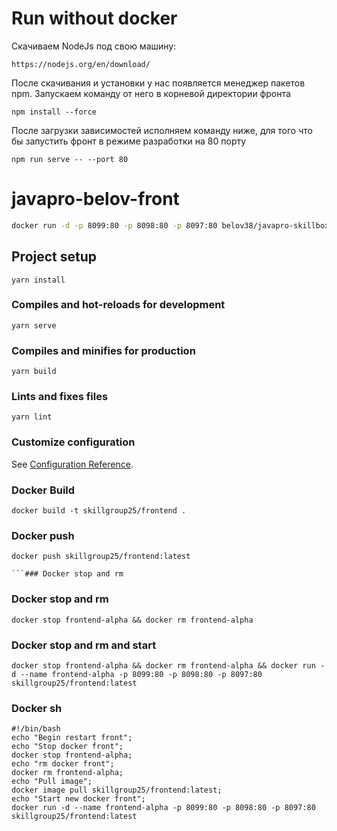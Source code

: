 # Run without docker

Скачиваем NodeJs под свою машину:
```
https://nodejs.org/en/download/
```
После скачивания и установки у нас появляется менеджер пакетов npm.
Запускаем команду от него в корневой директории фронта
```
npm install --force
```
После загрузки зависимостей исполняем команду ниже, для того что бы запустить фронт в 
режиме разработки на 80 порту
```
npm run serve -- --port 80
```

# javapro-belov-front

```bash
docker run -d -p 8099:80 -p 8098:80 -p 8097:80 belov38/javapro-skillbox:$VERSION-arm
```

## Project setup

```
yarn install
```

### Compiles and hot-reloads for development

```
yarn serve
```

### Compiles and minifies for production

```
yarn build
```

### Lints and fixes files

```
yarn lint
```

### Customize configuration

See [Configuration Reference](https://cli.vuejs.org/config/).

### Docker Build
```
docker build -t skillgroup25/frontend .
```

### Docker push
```
docker push skillgroup25/frontend:latest

```### Docker stop and rm
```
### Docker stop and rm
```
docker stop frontend-alpha && docker rm frontend-alpha
```
### Docker stop and rm and start
```
docker stop frontend-alpha && docker rm frontend-alpha && docker run -d --name frontend-alpha -p 8099:80 -p 8098:80 -p 8097:80 skillgroup25/frontend:latest
```
### Docker sh
```
#!/bin/bash
echo "Begin restart front";
echo "Stop docker front";
docker stop frontend-alpha;
echo "rm docker front";
docker rm frontend-alpha;
echo "Pull image";
docker image pull skillgroup25/frontend:latest;
echo "Start new docker front";
docker run -d --name frontend-alpha -p 8099:80 -p 8098:80 -p 8097:80 skillgroup25/frontend:latest
```
